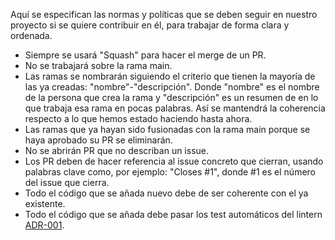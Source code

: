 Aquí se especifican las normas y políticas que se deben seguir en nuestro proyecto si se quiere contribuir en él, para trabajar de forma clara y ordenada.

- Siempre se usará "Squash" para hacer el merge de un PR.
- No se trabajará sobre la rama main.
- Las ramas se nombrarán siguiendo el criterio que tienen la mayoría de las ya creadas: "nombre"-"descripción". Donde "nombre" es el nombre de la persona que crea la rama y "descripción" es un resumen de en lo que trabaja esa rama en pocas palabras. Así se mantendrá la coherencia respecto a lo que hemos estado haciendo hasta ahora.
- Las ramas que ya hayan sido fusionadas con la rama main porque se haya aprobado su PR se eliminarán.
- No se abrirán PR que no describan un issue.
- Los PR deben de hacer referencia al issue concreto que cierran, usando palabras clave como, por ejemplo: "Closes #1", donde #1 es el número del issue que cierra.
- Todo el código que se añada nuevo debe de ser coherente con el ya existente.
- Todo el código que se añada debe pasar los test automáticos del lintern [ADR-001](https://github.com/JJ/bucker.io/wiki/%5BADR%5D-Elecci%C3%B3n-del-lintern-del-repositorio.).